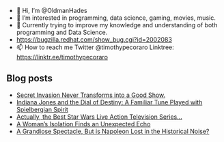 - 👋 Hi, I’m @OldmanHades
- 👀 I’m interested in programming, data science, gaming, movies, music.
- 🌱 Currently trying to improve my knowledge and understanding of both programming and Data Science.
- https://bugzilla.redhat.com/show_bug.cgi?id=2002083
- 📫 How to reach me Twitter @timothypecoraro
Linktree: https://linktr.ee/timothypecoraro

## Blog posts
<!-- BLOG-POST-LIST:START -->
- [Secret Invasion Never Transforms into a Good Show.](https://medium.com/@timothypecoraro/secret-invasion-never-transforms-into-a-good-show-5c44bcffbea4?source=rss-5097f5c9b801------2)
- [Indiana Jones and the Dial of Destiny: A Familiar Tune Played with Spielbergian Spirit](https://medium.com/@timothypecoraro/indiana-jones-and-the-dial-of-destiny-a-familiar-tune-played-with-spielbergian-spirit-0d2ca71482ae?source=rss-5097f5c9b801------2)
- [Actually, the Best Star Wars Live Action Television Series…](https://medium.com/@timothypecoraro/actually-the-best-star-wars-live-action-television-series-a40ad05fac8c?source=rss-5097f5c9b801------2)
- [A Woman’s Isolation Finds an Unexpected Echo](https://medium.com/@timothypecoraro/a-womans-isolation-finds-an-unexpected-echo-f7de16d1fe0e?source=rss-5097f5c9b801------2)
- [A Grandiose Spectacle, But is Napoleon Lost in the Historical Noise?](https://medium.com/@timothypecoraro/a-grandiose-spectacle-but-is-napoleon-lost-5ebe98711d37?source=rss-5097f5c9b801------2)
<!-- BLOG-POST-LIST:END -->
